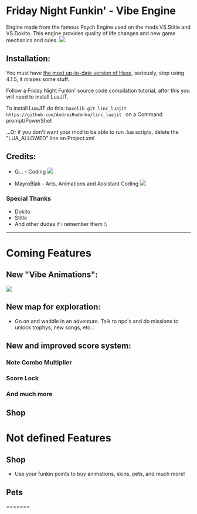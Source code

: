 # Friday Night Funkin' - Vibe Engine
Engine made from the famous Psych Engine used on the mods VS.Stitle and VS.Dokito.
This engine provides quality of life changes and new game mechanics and rules.
![](https://user-images.githubusercontent.com/92633997/173256092-ced3ba49-311a-4121-b3cc-07f1c5b73c42.png)

## Installation:
You must have [the most up-to-date version of Haxe](https://haxe.org/download/), seriously, stop using 4.1.5, it misses some stuff.

Follow a Friday Night Funkin' source code compilation tutorial, after this you will need to install LuaJIT.

To install LuaJIT do this: `haxelib git linc_luajit https://github.com/AndreiRudenko/linc_luajit ` on a Command prompt/PowerShell

...Or if you don't want your mod to be able to run .lua scripts, delete the "LUA_ALLOWED" line on Project.xml

## Credits:
* G... - Coding
![](https://user-images.githubusercontent.com/92633997/173256031-9a634192-cf0b-413f-b283-c283d808321c.png)

* MayroBlak - Arts, Animations and Assistant Coding
![](https://user-images.githubusercontent.com/92633997/173256074-f0394c08-30c7-4c40-9275-c90b891dfa83.png)


### Special Thanks
* Dokito
* Stitle
* And other dudes if i remember them :\

_____________________________________

# Coming Features

## New "Vibe Animations":

![](https://user-images.githubusercontent.com/92633997/173256108-f016fc36-0008-45a6-9a88-cdd937254bed.gif)


## New map for exploration:
* Go on and waddle in an adventure. Talk to npc's and do missions to unlock trophys, new songs, etc...

## New and improved score system:

### Note Combo Multiplier

### Score Lock

### And much more

## Shop

# Not defined Features

## Shop
* Use your funkin points to buy animations, skins, pets, and much more!

## Pets



=======
